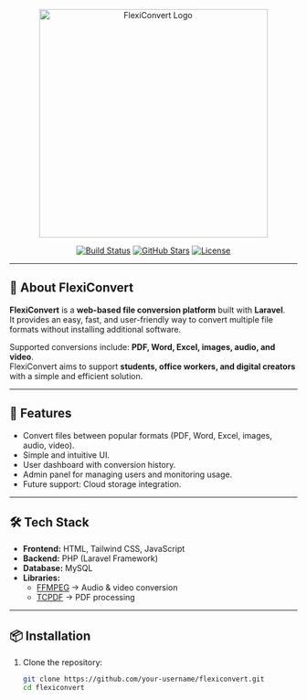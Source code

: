 <p align="center">
  <a href="https://github.com/your-username/flexiconvert" target="_blank">
    <img src="https://raw.githubusercontent.com/laravel/art/master/logo-lockup/5%20SVG/2%20CMYK/1%20Full%20Color/laravel-logolockup-cmyk-red.svg" width="400" alt="FlexiConvert Logo">
  </a>
</p>

<p align="center">
  <a href="https://github.com/your-username/flexiconvert/actions"><img src="https://img.shields.io/github/actions/workflow/status/your-username/flexiconvert/laravel.yml" alt="Build Status"></a>
  <a href="https://github.com/your-username/flexiconvert"><img src="https://img.shields.io/github/stars/your-username/flexiconvert" alt="GitHub Stars"></a>
  <a href="https://github.com/your-username/flexiconvert"><img src="https://img.shields.io/github/license/your-username/flexiconvert" alt="License"></a>
</p>

---

## 📌 About FlexiConvert

**FlexiConvert** is a **web-based file conversion platform** built with **Laravel**.  
It provides an easy, fast, and user-friendly way to convert multiple file formats without installing additional software.  

Supported conversions include: **PDF, Word, Excel, images, audio, and video**.  
FlexiConvert aims to support **students, office workers, and digital creators** with a simple and efficient solution.

---

## 🚀 Features

- Convert files between popular formats (PDF, Word, Excel, images, audio, video).  
- Simple and intuitive UI.  
- User dashboard with conversion history.  
- Admin panel for managing users and monitoring usage.  
- Future support: Cloud storage integration.  

---

## 🛠️ Tech Stack

- **Frontend:** HTML, Tailwind CSS, JavaScript  
- **Backend:** PHP (Laravel Framework)  
- **Database:** MySQL  
- **Libraries:**  
  - [FFMPEG](https://ffmpeg.org/) → Audio & video conversion  
  - [TCPDF](https://tcpdf.org/) → PDF processing  

---

## 📦 Installation

1. Clone the repository:
   ```bash
   git clone https://github.com/your-username/flexiconvert.git
   cd flexiconvert
